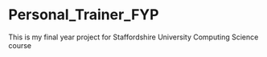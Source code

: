 # Personal_Trainer_FYP
This is my final year project for Staffordshire University Computing Science course
